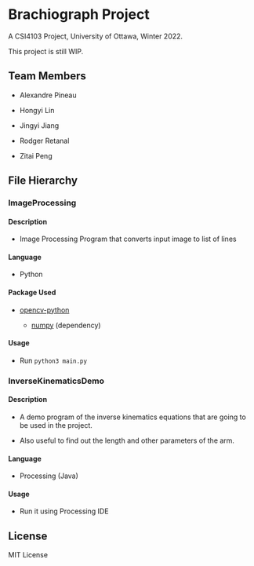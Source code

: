 # Brachiograph Project

A CSI4103 Project, University of Ottawa, Winter 2022.

This project is still WIP.

## Team Members

- Alexandre Pineau

- Hongyi Lin

- Jingyi Jiang

- Rodger Retanal

- Zitai Peng

## File Hierarchy

### ImageProcessing

#### Description
	
- Image Processing Program that converts input image to list of lines

#### Language

- Python

#### Package Used

- [opencv-python](https://pypi.org/project/opencv-python/)

	- [numpy](https://pypi.org/project/numpy/) (dependency)

#### Usage

- Run `python3 main.py`

### InverseKinematicsDemo

#### Description
	
- A demo program of the inverse kinematics equations that are going to be used in the project.

- Also useful to find out the length and other parameters of the arm.

#### Language

- Processing (Java)

#### Usage

- Run it using Processing IDE

## License

MIT License
